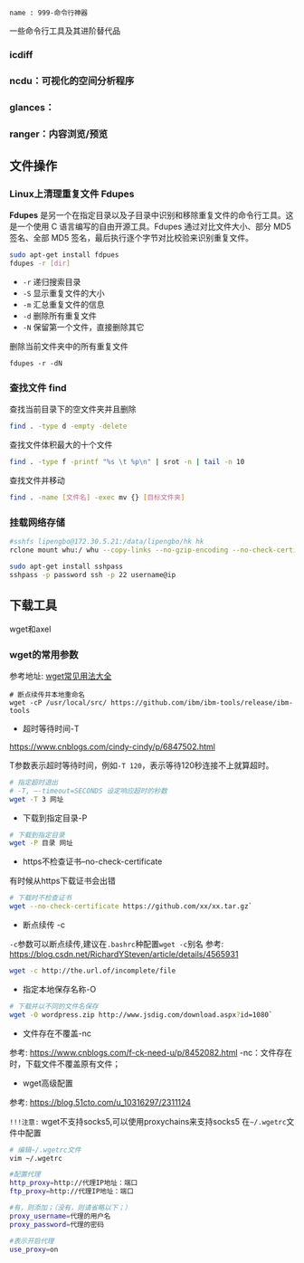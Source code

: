 ```
name : 999-命令行神器
```


一些命令行工具及其进阶替代品

### icdiff

### ncdu：可视化的空间分析程序

### glances：


### ranger：内容浏览/预览


## 文件操作

###  Linux上清理重复文件  Fdupes

**Fdupes**
是另一个在指定目录以及子目录中识别和移除重复文件的命令行工具。这是一个使用 C
语言编写的自由开源工具。Fdupes 通过对比文件大小、部分 MD5 签名、全部 MD5
签名，最后执行逐个字节对比校验来识别重复文件。

```bash
sudo apt-get install fdpues
fdupes -r [dir]
```
- `-r` 递归搜索目录
- `-S`  显示重复文件的大小
- `-m` 汇总重复文件的信息
- `-d` 删除所有重复文件
- `-N` 保留第一个文件，直接删除其它


删除当前文件夹中的所有重复文件

```
fdupes -r -dN
```

### 查找文件  find


查找当前目录下的空文件夹并且删除

```bash
find . -type d -empty -delete
```


查找文件体积最大的十个文件

```bash
find . -type f -printf "%s \t %p\n" | srot -n | tail -n 10
```

查找文件并移动

```bash
find . -name [文件名] -exec mv {} [目标文件夹]
```

### 挂载网络存储


```bash
#sshfs lipengbo@172.30.5.21:/data/lipengbo/hk hk
rclone mount whu:/ whu --copy-links --no-gzip-encoding --no-check-certificate --allow-other --allow-non-empty --vfs-cache-mode full --umask 000 --daemon
```

```bash
sudo apt-get install sshpass
sshpass -p password ssh -p 22 username@ip
```

## 下载工具

wget和axel

### wget的常用参数

参考地址: [wget常见用法大全](https://wangchujiang.com/linux-command/c/wget.html)

```
# 断点续传并本地重命名
wget -cP /usr/local/src/ https://github.com/ibm/ibm-tools/release/ibm-tools
```
- 超时等待时间-T

https://www.cnblogs.com/cindy-cindy/p/6847502.html

T参数表示超时等待时间，例如`-T 120`，表示等待120秒连接不上就算超时。

```bash
# 指定超时退出
# -T, –-timeout=SECONDS 设定响应超时的秒数
wget -T 3 网址
```

- 下载到指定目录-P

```bash
# 下载到指定目录
wget -P 目录 网址
```

- https不检查证书–no-check-certificate

有时候从https下载证书会出错

```bash
# 下载时不检查证书
wget --no-check-certificate https://github.com/xx/xx.tar.gz`
```

- 断点续传 -c

`-c`参数可以断点续传,建议在`.bashrc`种配置`wget -c`别名
参考: https://blog.csdn.net/RichardYSteven/article/details/4565931

```bash
wget -c http://the.url.of/incomplete/file
```

- 指定本地保存名称-O

```bash
# 下载并以不同的文件名保存
wget -O wordpress.zip http://www.jsdig.com/download.aspx?id=1080`
```

- 文件存在不覆盖-nc

参考: https://www.cnblogs.com/f-ck-need-u/p/8452082.html
-nc：文件存在时，下载文件不覆盖原有文件；

- wget高级配置

参考: https://blog.51cto.com/u_10316297/2311124

`!!!注意:` wget不支持socks5,可以使用proxychains来支持socks5
在`~/.wgetrc`文件中配置

```bash
# 编辑~/.wgetrc文件
vim ~/.wgetrc

#配置代理
http_proxy=http://代理IP地址：端口
ftp_proxy=http://代理IP地址：端口

#有，则添加；（没有，则请省略以下；）
proxy_username=代理的用户名
proxy_password=代理的密码

#表示开启代理
use_proxy=on
```
